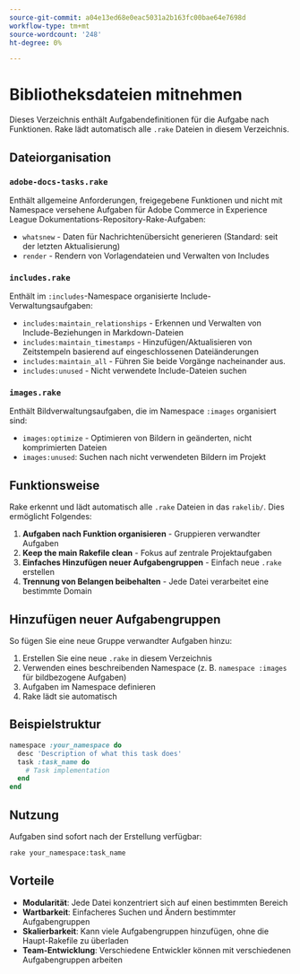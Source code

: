 ```yaml
---
source-git-commit: a04e13ed68e0eac5031a2b163fc00bae64e7698d
workflow-type: tm+mt
source-wordcount: '248'
ht-degree: 0%

---
```

# Bibliotheksdateien mitnehmen

Dieses Verzeichnis enthält Aufgabendefinitionen für die Aufgabe nach Funktionen. Rake lädt automatisch alle `.rake` Dateien in diesem Verzeichnis.

## Dateiorganisation

### `adobe-docs-tasks.rake`

Enthält allgemeine Anforderungen, freigegebene Funktionen und nicht mit Namespace versehene Aufgaben für Adobe Commerce in Experience League Dokumentations-Repository-Rake-Aufgaben:

- `whatsnew` - Daten für Nachrichtenübersicht generieren (Standard: seit der letzten Aktualisierung)
- `render` - Rendern von Vorlagendateien und Verwalten von Includes

### `includes.rake`

Enthält im `:includes`-Namespace organisierte Include-Verwaltungsaufgaben:

- `includes:maintain_relationships` - Erkennen und Verwalten von Include-Beziehungen in Markdown-Dateien
- `includes:maintain_timestamps` - Hinzufügen/Aktualisieren von Zeitstempeln basierend auf eingeschlossenen Dateiänderungen
- `includes:maintain_all` - Führen Sie beide Vorgänge nacheinander aus.
- `includes:unused` - Nicht verwendete Include-Dateien suchen

### `images.rake`

Enthält Bildverwaltungsaufgaben, die im Namespace `:images` organisiert sind:

- `images:optimize` - Optimieren von Bildern in geänderten, nicht komprimierten Dateien
- `images:unused`: Suchen nach nicht verwendeten Bildern im Projekt

## Funktionsweise

Rake erkennt und lädt automatisch alle `.rake` Dateien in das `rakelib/`. Dies ermöglicht Folgendes:

1. **Aufgaben nach Funktion organisieren** - Gruppieren verwandter Aufgaben
2. **Keep the main Rakefile clean** - Fokus auf zentrale Projektaufgaben
3. **Einfaches Hinzufügen neuer Aufgabengruppen** - Einfach neue `.rake` erstellen
4. **Trennung von Belangen beibehalten** - Jede Datei verarbeitet eine bestimmte Domain

## Hinzufügen neuer Aufgabengruppen

So fügen Sie eine neue Gruppe verwandter Aufgaben hinzu:

1. Erstellen Sie eine neue `.rake` in diesem Verzeichnis
2. Verwenden eines beschreibenden Namespace (z. B. `namespace :images` für bildbezogene Aufgaben)
3. Aufgaben im Namespace definieren
4. Rake lädt sie automatisch

## Beispielstruktur

```ruby
namespace :your_namespace do
  desc 'Description of what this task does'
  task :task_name do
    # Task implementation
  end
end
```

## Nutzung

Aufgaben sind sofort nach der Erstellung verfügbar:

```bash
rake your_namespace:task_name
```

## Vorteile

- **Modularität**: Jede Datei konzentriert sich auf einen bestimmten Bereich
- **Wartbarkeit**: Einfacheres Suchen und Ändern bestimmter Aufgabengruppen
- **Skalierbarkeit**: Kann viele Aufgabengruppen hinzufügen, ohne die Haupt-Rakefile zu überladen
- **Team-Entwicklung**: Verschiedene Entwickler können mit verschiedenen Aufgabengruppen arbeiten
